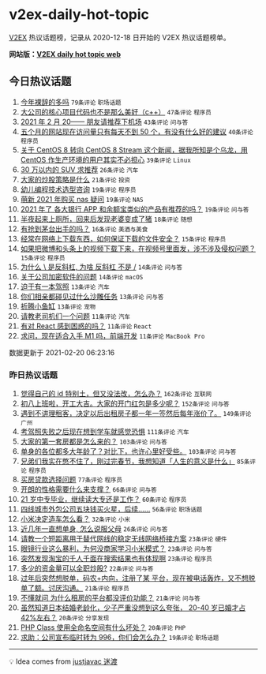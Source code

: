 # v2ex-daily-hot-topic

[V2EX](https://www.v2ex.com/) 热议话题榜，记录从 2020-12-18 日开始的 V2EX 热议话题榜单。

**网站版：[V2EX daily hot topic web](https://realleonardo.github.io/v2ex-daily-hot-topic-web/)**

## 今日热议话题

<!-- TODAY BEGIN -->

1. [今年裸辞的多吗](https://www.v2ex.com/t/754455) `79条评论` `职场话题`
1. [大公司的核心项目代码也不是那么美好（c++）](https://www.v2ex.com/t/754480) `47条评论` `程序员`
1. [2021 年 2 月 20—— 朋友请推荐下机场](https://www.v2ex.com/t/754512) `43条评论` `问与答`
1. [五个月的网站现在访问量只有每天不到 50 个，有没有什么好的建议](https://www.v2ex.com/t/754576) `40条评论` `程序员`
1. [关于 CentOS 8 转向 CentOS 8 Stream 这个新闻，据我所知是个乌龙，用 CentOS 作生产环境的用户其实不必担心](https://www.v2ex.com/t/754559) `39条评论` `Linux`
1. [30 万以内的 SUV 求推荐](https://www.v2ex.com/t/754523) `26条评论` `汽车`
1. [大家的炒股策略是什么](https://www.v2ex.com/t/754509) `21条评论` `投资`
1. [幼儿编程技术选型咨询](https://www.v2ex.com/t/754565) `19条评论` `程序员`
1. [萌新 2021 年购买 nas 疑问](https://www.v2ex.com/t/754464) `19条评论` `NAS`
1. [2021 年了 各大银行 APP 和余额宝类似的产品有推荐的吗？](https://www.v2ex.com/t/754463) `19条评论` `问与答`
1. [半夜起来上厕所，回来后发现老婆变成了猪](https://www.v2ex.com/t/754441) `18条评论` `随想`
1. [有抢到茅台出手的吗？](https://www.v2ex.com/t/754466) `16条评论` `美酒与美食`
1. [经常在网络上下载东西，如何保证下载的文件安全？](https://www.v2ex.com/t/754514) `15条评论` `程序员`
1. [如果把微博和头条上的视频下载下来，在视频号里面发，涉不涉及侵权问题？](https://www.v2ex.com/t/754467) `15条评论` `程序员`
1. [为什么 \ 是反斜杠, 为啥 反斜杠 不是 /](https://www.v2ex.com/t/754544) `14条评论` `问与答`
1. [关于公司加密软件的问题](https://www.v2ex.com/t/754459) `14条评论` `macOS`
1. [迫于有一本驾照](https://www.v2ex.com/t/754570) `13条评论` `汽车`
1. [你们相亲都碰见过什么沙雕任务](https://www.v2ex.com/t/754519) `13条评论` `问与答`
1. [折腾小鱼缸](https://www.v2ex.com/t/754483) `13条评论` `宠物`
1. [请教老司机们一个问题](https://www.v2ex.com/t/754547) `11条评论` `汽车`
1. [有对 React 感到困惑的吗？](https://www.v2ex.com/t/754501) `11条评论` `React`
1. [求问，现在适合入手 M1 吗，前端开发](https://www.v2ex.com/t/754498) `11条评论` `MacBook Pro`

数据更新于 2021-02-20 06:23:16

<!-- TODAY END -->

### 昨日热议话题

<!-- YESTERDAY BEGIN -->

1. [觉得自己的 id 特别土，但又没法改，怎么办？](https://www.v2ex.com/t/754143) `162条评论` `互联网`
1. [初八上班啦，开工大吉。大家的开门红包是多少呢？](https://www.v2ex.com/t/754104) `152条评论` `问与答`
1. [遇到不讲理租客，决定以后出租房子都一年一签然后每年涨价了。](https://www.v2ex.com/t/754105) `149条评论` `广州`
1. [考驾照失败之后现在想到学车就感觉恐惧](https://www.v2ex.com/t/754202) `111条评论` `汽车`
1. [大家的第一套房都是怎么来的？](https://www.v2ex.com/t/754222) `103条评论` `问与答`
1. [单身的各位都多大年龄了？对比下，也许心里好受些。](https://www.v2ex.com/t/754126) `103条评论` `问与答`
1. [兄弟们我实在憋不住了，刚过完春节，我想知道「人生的意义是什么」](https://www.v2ex.com/t/754256) `85条评论` `程序员`
1. [买房贷款选择问题](https://www.v2ex.com/t/754197) `77条评论` `程序员`
1. [开朗的性格需要什么来支撑？](https://www.v2ex.com/t/754124) `66条评论` `问与答`
1. [21 岁中专毕业，继续读大专还是工作？](https://www.v2ex.com/t/754316) `60条评论` `程序员`
1. [四线城市外包公司五块钱买火星，后续……](https://www.v2ex.com/t/754210) `56条评论` `职场话题`
1. [小米决定造车怎么看？](https://www.v2ex.com/t/754280) `32条评论` `小米`
1. [近几年一直想单身, 怎么说服父母](https://www.v2ex.com/t/754214) `26条评论` `问与答`
1. [请教一个短距离用于替代网线的稳定无线网络桥接方案](https://www.v2ex.com/t/754285) `23条评论` `硬件`
1. [眼镜行业这么暴利，为何没商家学习小米模式？](https://www.v2ex.com/t/754231) `23条评论` `问与答`
1. [突然发现淘宝的千人千面在搜索结果也有体现啊](https://www.v2ex.com/t/754192) `23条评论` `程序员`
1. [多少的资金量可以全职炒股?](https://www.v2ex.com/t/754335) `22条评论` `问与答`
1. [过年后突然想脱单，码农+内向，注册了某 平台，现在被电话轰炸，又不想脱单了额。讨厌沟通。](https://www.v2ex.com/t/754228) `21条评论` `程序员`
1. [不懂就问 为什么租房的平台都没评价功能？](https://www.v2ex.com/t/754183) `21条评论` `问与答`
1. [虽然知道日本结婚老龄化，少子严重没想到这么夸张， 20-40 岁已婚才占 42%左右？](https://www.v2ex.com/t/754287) `20条评论` `分享发现`
1. [PHP Class 使用全命名空间有什么坏处？](https://www.v2ex.com/t/754181) `20条评论` `PHP`
1. [求助：公司宣布临时转为 996，你们会怎么办？](https://www.v2ex.com/t/754346) `19条评论` `职场话题`

<!-- YESTERDAY END -->

---

💡 Idea comes from [justjavac 迷渡](https://github.com/justjavac/)
